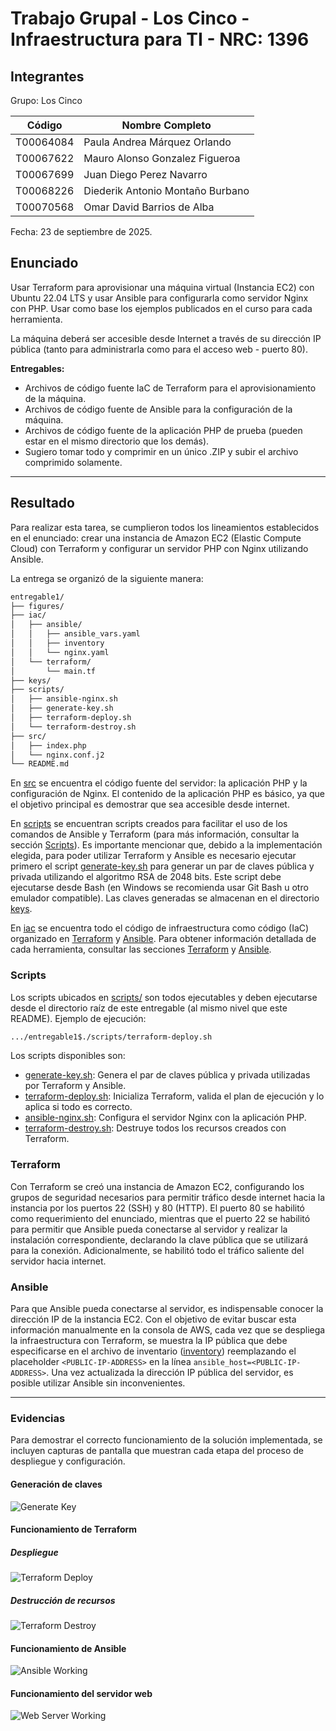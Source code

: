 # Trabajo Grupal - Los Cinco - Infraestructura para TI - NRC: 1396

## Integrantes

Grupo: Los Cinco

| Código    | Nombre Completo                  |
| --------- | -------------------------------- |
| T00064084 | Paula Andrea Márquez Orlando     |
| T00067622 | Mauro Alonso Gonzalez Figueroa   |
| T00067699 | Juan Diego Perez Navarro         |
| T00068226 | Diederik Antonio Montaño Burbano |
| T00070568 | Omar David Barrios de Alba       |

Fecha: 23 de septiembre de 2025.

## Enunciado

Usar Terraform para aprovisionar una máquina virtual (Instancia EC2) con Ubuntu 22.04 LTS y usar Ansible para configurarla como servidor Nginx con PHP. Usar como base los ejemplos publicados en el curso para cada herramienta.

La máquina deberá ser accesible desde Internet a través de su dirección IP pública (tanto para administrarla como para el acceso web - puerto 80).

**Entregables:**

* Archivos de código fuente IaC de Terraform para el aprovisionamiento de la máquina.
* Archivos de código fuente de Ansible para la configuración de la máquina.
* Archivos de código fuente de la aplicación PHP de prueba (pueden estar en el mismo directorio que los demás).
* Sugiero tomar todo y comprimir en un único .ZIP y subir el archivo comprimido solamente.

---

## Resultado

Para realizar esta tarea, se cumplieron todos los lineamientos establecidos en el enunciado: crear una instancia de Amazon EC2 (Elastic Compute Cloud) con Terraform y configurar un servidor PHP con Nginx utilizando Ansible.

La entrega se organizó de la siguiente manera:

```bash
entregable1/
├── figures/
├── iac/
│   ├── ansible/
│   │   ├── ansible_vars.yaml
│   │   ├── inventory
│   │   └── nginx.yaml
│   └── terraform/
│       └── main.tf
├── keys/
├── scripts/
│   ├── ansible-nginx.sh
│   ├── generate-key.sh
│   ├── terraform-deploy.sh
│   └── terraform-destroy.sh
├── src/
│   ├── index.php
│   └── nginx.conf.j2
└── README.md
```

En [src](./src/) se encuentra el código fuente del servidor: la aplicación PHP y la configuración de Nginx. El contenido de la aplicación PHP es básico, ya que el objetivo principal es demostrar que sea accesible desde internet.

En [scripts](./scripts/) se encuentran scripts creados para facilitar el uso de los comandos de Ansible y Terraform (para más información, consultar la sección [Scripts](#scripts)). Es importante mencionar que, debido a la implementación elegida, para poder utilizar Terraform y Ansible es necesario ejecutar primero el script [generate-key.sh](./scripts/generate-key.sh) para generar un par de claves pública y privada utilizando el algoritmo RSA de 2048 bits. Este script debe ejecutarse desde Bash (en Windows se recomienda usar Git Bash u otro emulador compatible). Las claves generadas se almacenan en el directorio [keys](./keys/).

En [iac](./iac/) se encuentra todo el código de infraestructura como código (IaC) organizado en [Terraform](./iac/terraform/) y [Ansible](./iac/ansible/). Para obtener información detallada de cada herramienta, consultar las secciones [Terraform](#terraform) y [Ansible](#ansible).

### Scripts

Los scripts ubicados en [scripts/](./scripts/) son todos ejecutables y deben ejecutarse desde el directorio raíz de este entregable (al mismo nivel que este README). Ejemplo de ejecución:

```bash
.../entregable1$./scripts/terraform-deploy.sh
```

Los scripts disponibles son:

* [generate-key.sh](./scripts/generate-key.sh): Genera el par de claves pública y privada utilizadas por Terraform y Ansible.
* [terraform-deploy.sh](./scripts/terraform-deploy.sh): Inicializa Terraform, valida el plan de ejecución y lo aplica si todo es correcto.
* [ansible-nginx.sh](./scripts/ansible-nginx.sh): Configura el servidor Nginx con la aplicación PHP.
* [terraform-destroy.sh](./scripts/terraform-destroy.sh): Destruye todos los recursos creados con Terraform.

### Terraform

Con Terraform se creó una instancia de Amazon EC2, configurando los grupos de seguridad necesarios para permitir tráfico desde internet hacia la instancia por los puertos 22 (SSH) y 80 (HTTP). El puerto 80 se habilitó como requerimiento del enunciado, mientras que el puerto 22 se habilitó para permitir que Ansible pueda conectarse al servidor y realizar la instalación correspondiente, declarando la clave pública que se utilizará para la conexión. Adicionalmente, se habilitó todo el tráfico saliente del servidor hacia internet.

### Ansible

Para que Ansible pueda conectarse al servidor, es indispensable conocer la dirección IP de la instancia EC2. Con el objetivo de evitar buscar esta información manualmente en la consola de AWS, cada vez que se despliega la infraestructura con Terraform, se muestra la IP pública que debe especificarse en el archivo de inventario ([inventory](./iac//ansible/inventory)) reemplazando el placeholder `<PUBLIC-IP-ADDRESS>` en la línea `ansible_host=<PUBLIC-IP-ADDRESS>`. Una vez actualizada la dirección IP pública del servidor, es posible utilizar Ansible sin inconvenientes.

---

### Evidencias

Para demostrar el correcto funcionamiento de la solución implementada, se incluyen capturas de pantalla que muestran cada etapa del proceso de despliegue y configuración.

#### Generación de claves

![Generate Key](./figures/generate-key.png)

#### Funcionamiento de Terraform

##### Despliegue

![Terraform Deploy](./figures/terraform-deploy.png)

##### Destrucción de recursos

![Terraform Destroy](./figures/terraform-destroy.png)

#### Funcionamiento de Ansible

![Ansible Working](./figures/ansible-working.png)

#### Funcionamiento del servidor web

![Web Server Working](./figures/php-server.png)
